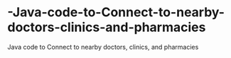 # -Java-code-to-Connect-to-nearby-doctors-clinics-and-pharmacies
 Java code to Connect to nearby doctors, clinics, and pharmacies
